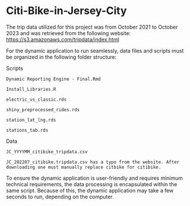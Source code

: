 # Citi-Bike-in-Jersey-City

The trip data utilized for this project was from October 2021 to October 2023 and was retrieved from the following website: https://s3.amazonaws.com/tripdata/index.html

For the dynamic application to run seamlessly, data files and scripts must be organized in the following folder structure:

Scripts
    
    Dynamic Reporting Engine - Final.Rmd
    
    Install_Libraries.R
    
    electric_vs_classic.rds
    
    shiny_preprocessed_rides.rds
    
    station_lat_lng.rds
    
    stations_tab.rds

Data
    
    JC_YYYYMM_citibike_tripdata.csv
    
    JC_202207_citibike.tripdata.csv has a typo from the website. After downloading one must manually replace citbike for citibike.

To ensure the dynamic application is user-friendly and requires minimum technical requirements, the data processing is encapsulated within the same script. Because of this, the dynamic application may take a few seconds to run, depending on the computer.
